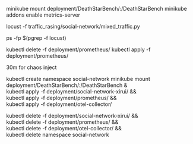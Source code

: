 minikube mount deployment/DeathStarBench/:/DeathStarBench
minikube addons enable metrics-server

locust -f traffic_rasing/social-network/mixed_traffic.py

ps -fp $(pgrep -f locust)

kubectl delete -f deployment/prometheus/
kubectl apply -f deployment/prometheus/

30m for chaos inject

kubectl create namespace social-network
minikube mount deployment/DeathStarBench/:/DeathStarBench & \
kubectl apply -f deployment/social-network-xirui/ && \
kubectl apply -f deployment/prometheus/ && \
kubectl apply -f deployment/otel-collector/


kubectl delete -f deployment/social-network-xirui/ && \
kubectl delete -f deployment/prometheus/ && \
kubectl delete -f deployment/otel-collector/ && \
kubectl delete namespace social-network 